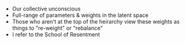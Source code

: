 - Our collective unconscious
- Full-range of parameters & weights in the latent space
- Those who aren't at the top of the heirarchy view these weights as things to "re-weight" or "rebalance"
- I refer to the School of Resentment

